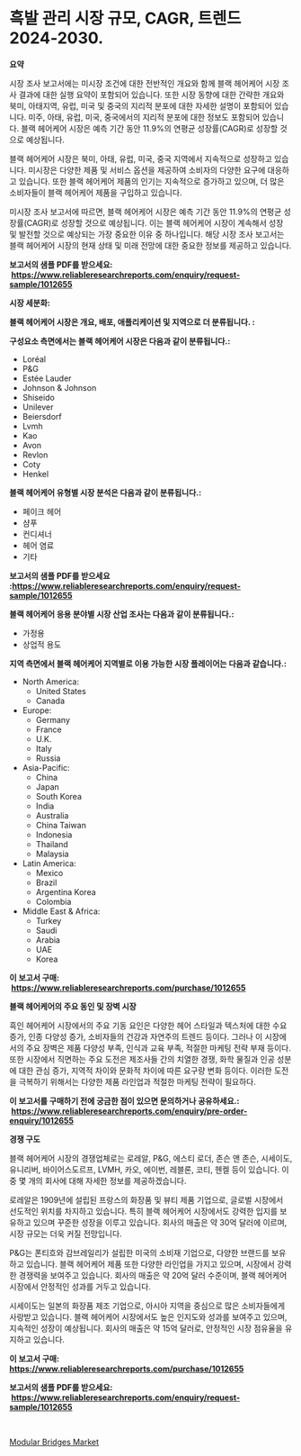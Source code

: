 <p><h1>흑발 관리 시장 규모, CAGR, 트렌드 2024-2030.</h1></p><p><strong>요약</strong></p>
<p><p>시장 조사 보고서에는 미시장 조건에 대한 전반적인 개요와 함께 블랙 헤어케어 시장 조사 결과에 대한 실행 요약이 포함되어 있습니다. 또한 시장 동향에 대한 간략한 개요와 북미, 아태지역, 유럽, 미국 및 중국의 지리적 분포에 대한 자세한 설명이 포함되어 있습니다. 미주, 아태, 유럽, 미국, 중국에서의 지리적 분포에 대한 정보도 포함되어 있습니다. 블랙 헤어케어 시장은 예측 기간 동안 11.9%의 연평균 성장률(CAGR)로 성장할 것으로 예상됩니다.</p><p>블랙 헤어케어 시장은 북미, 아태, 유럽, 미국, 중국 지역에서 지속적으로 성장하고 있습니다. 미시장은 다양한 제품 및 서비스 옵션을 제공하여 소비자의 다양한 요구에 대응하고 있습니다. 또한 블랙 헤어케어 제품의 인기는 지속적으로 증가하고 있으며, 더 많은 소비자들이 블랙 헤어케어 제품을 구입하고 있습니다.</p><p>미시장 조사 보고서에 따르면, 블랙 헤어케어 시장은 예측 기간 동안 11.9%의 연평균 성장률(CAGR)로 성장할 것으로 예상됩니다. 이는 블랙 헤어케어 시장이 계속해서 성장 및 발전할 것으로 예상되는 가장 중요한 이유 중 하나입니다. 해당 시장 조사 보고서는 블랙 헤어케어 시장의 현재 상태 및 미래 전망에 대한 중요한 정보를 제공하고 있습니다.</p></p>
<p><strong>보고서의 샘플 PDF를 받으세요: &nbsp;<a href="https://www.reliableresearchreports.com/enquiry/request-sample/1012655">https://www.reliableresearchreports.com/enquiry/request-sample/1012655</a></strong></p>
<p><strong>시장 세분화:</strong></p>
<p><strong> 블랙 헤어케어 시장은 개요, 배포, 애플리케이션 및 지역으로 더 분류됩니다. :</strong></p>
<p><strong>구성요소 측면에서는 블랙 헤어케어 시장은 다음과 같이 분류됩니다.:</strong></p>
<p><ul><li>Loréal</li><li>P&G</li><li>Estée Lauder</li><li>Johnson & Johnson</li><li>Shiseido</li><li>Unilever</li><li>Beiersdorf</li><li>Lvmh</li><li>Kao</li><li>Avon</li><li>Revlon</li><li>Coty</li><li>Henkel</li></ul></p>
<p><strong> 블랙 헤어케어 유형별 시장 분석은 다음과 같이 분류됩니다.:</strong></p>
<p><ul><li>페이크 헤어</li><li>샴푸</li><li>컨디셔너</li><li>헤어 염료</li><li>기타</li></ul></p>
<p><strong>보고서의 샘플 PDF를 받으세요 :<a href="https://www.reliableresearchreports.com/enquiry/request-sample/1012655">https://www.reliableresearchreports.com/enquiry/request-sample/1012655</a></strong></p>
<p><strong> 블랙 헤어케어 응용 분야별 시장 산업 조사는 다음과 같이 분류됩니다.:</strong></p>
<p><ul><li>가정용</li><li>상업적 용도</li></ul></p>
<p><strong>지역 측면에서 블랙 헤어케어 지역별로 이용 가능한 시장 플레이어는 다음과 같습니다.:</strong></p>
<p><ul>
    <li>
        North America:
        <ul>
            <li>United States</li>
            <li>Canada</li>
        </ul>
    </li>
    <li>
        Europe:
        <ul>
            <li>Germany</li>
            <li>France</li>
            <li>U.K.</li>
            <li>Italy</li>
            <li>Russia</li>
        </ul>
    </li>
    <li>
        Asia-Pacific:
        <ul>
            <li>China</li>
            <li>Japan</li>
            <li>South Korea</li>
            <li>India</li>
            <li>Australia</li>
            <li>China Taiwan</li>
            <li>Indonesia</li>
            <li>Thailand</li>
            <li>Malaysia</li>
        </ul>
    </li>
    <li>
        Latin America:
        <ul>
            <li>Mexico</li>
            <li>Brazil</li>
            <li>Argentina Korea</li>
            <li>Colombia</li>
        </ul>
    </li>
    <li>
        Middle East & Africa:
        <ul>
            <li>Turkey</li>
            <li>Saudi</li>
            <li>Arabia</li>
            <li>UAE</li>
            <li>Korea</li>
        </ul>
    </li>
    </ul></p>
<p><strong>이 보고서 구매: &nbsp;<a href="https://www.reliableresearchreports.com/purchase/1012655">https://www.reliableresearchreports.com/purchase/1012655</a></strong></p>
<p><strong>블랙 헤어케어의 주요 동인 및 장벽 시장</strong></p>
<p><p>흑인 헤어케어 시장에서의 주요 기동 요인은 다양한 헤어 스타일과 텍스처에 대한 수요 증가, 인종 다양성 증가, 소비자들의 건강과 자연주의 트렌드 등이다. 그러나 이 시장에서의 주요 장벽은 제품 다양성 부족, 인식과 교육 부족, 적절한 마케팅 전략 부재 등이다. 또한 시장에서 직면하는 주요 도전은 제조사들 간의 치열한 경쟁, 화학 물질과 인공 성분에 대한 관심 증가, 지역적 차이와 문화적 차이에 따른 요구량 변화 등이다. 이러한 도전을 극복하기 위해서는 다양한 제품 라인업과 적절한 마케팅 전략이 필요하다.</p></p>
<p><strong>이 보고서를 구매하기 전에 궁금한 점이 있으면 문의하거나 공유하세요.: &nbsp;<a href="https://www.reliableresearchreports.com/enquiry/pre-order-enquiry/1012655">https://www.reliableresearchreports.com/enquiry/pre-order-enquiry/1012655</a></strong></p>
<p><strong>경쟁 구도</strong></p>
<p><p>블랙 헤어케어 시장의 경쟁업체로는 로레알, P&G, 에스티 로더, 존슨 앤 존슨, 시세이도, 유니리버, 바이어스도르프, LVMH, 카오, 에이번, 레블론, 코티, 헨켈 등이 있습니다. 이 중 몇 개의 회사에 대해 자세한 정보를 제공하겠습니다.</p><p>로레알은 1909년에 설립된 프랑스의 화장품 및 뷰티 제품 기업으로, 글로벌 시장에서 선도적인 위치를 차지하고 있습니다. 특히 블랙 헤어케어 시장에서도 강력한 입지를 보유하고 있으며 꾸준한 성장을 이루고 있습니다. 회사의 매출은 약 30억 달러에 이르며, 시장 규모는 더욱 커질 전망입니다.</p><p>P&G는 폰티흐와 감브레일리가 설립한 미국의 소비재 기업으로, 다양한 브랜드를 보유하고 있습니다. 블랙 헤어케어 제품 또한 다양한 라인업을 가지고 있으며, 시장에서 강력한 경쟁력을 보여주고 있습니다. 회사의 매출은 약 20억 달러 수준이며, 블랙 헤어케어 시장에서 안정적인 성과를 거두고 있습니다.</p><p>시세이도는 일본의 화장품 제조 기업으로, 아시아 지역을 중심으로 많은 소비자들에게 사랑받고 있습니다. 블랙 헤어케어 시장에서도 높은 인지도와 성과를 보여주고 있으며, 지속적인 성장이 예상됩니다. 회사의 매출은 약 15억 달러로, 안정적인 시장 점유율을 유지하고 있습니다.</p></p>
<p><strong>이 보고서 구매: &nbsp; <a href="https://www.reliableresearchreports.com/purchase/1012655">https://www.reliableresearchreports.com/purchase/1012655</a></strong></p>
<p><strong>보고서의 샘플 PDF를 받으세요: &nbsp;<a href="https://www.reliableresearchreports.com/enquiry/request-sample/1012655">https://www.reliableresearchreports.com/enquiry/request-sample/1012655</a></strong><strong></strong></p>
<p>&nbsp;</p>
<p><p><a href="https://artistic-helicopter-ca9.notion.site/Modular-Bridges-Market-Research-Report-Provides-Critical-Insights-that-can-help-Shape-Business-Devel-0c5fca85436f41c09a9adc4cc9fe8848">Modular Bridges Market</a></p></p>